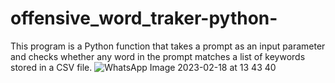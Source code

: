 # offensive_word_traker-python-
This program is a Python function that takes a prompt as an input parameter and checks whether any word in the prompt matches a list of keywords stored in a CSV file.
![WhatsApp Image 2023-02-18 at 13 43 40](https://user-images.githubusercontent.com/115799462/219850040-f94bcf39-25fa-4e79-aedc-425f591bc6f5.jpg)

